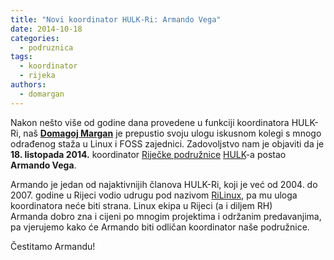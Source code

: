 ```yaml
---
title: "Novi koordinator HULK-Ri: Armando Vega"
date: 2014-10-18
categories: 
  - podruznica
tags: 
  - koordinator
  - rijeka
authors: 
  - domargan
---
```


Nakon nešto više od godine dana provedene u funkciji koordinatora HULK-Ri, naš [**Domagoj Margan**](https://domargan.net/) je prepustio svoju ulogu iskusnom kolegi s mnogo odrađenog staža u Linux i FOSS zajednici. Zadovoljstvo nam je objaviti da je **18\. listopada 2014.** koordinator [Riječke podružnice](../podruznica.md) [HULK](http://www.linux.hr/)\-a postao **Armando Vega**.

Armando je jedan od najaktivnijih članova HULK-Ri, koji je već od 2004. do 2007. godine u Rijeci vodio udrugu pod nazivom [RiLinux](../podruznica.md#druge-linux-inicijative-u-rijeci), pa mu uloga koordinatora neće biti strana. Linux ekipa u Rijeci (a i diljem RH) Armanda dobro zna i cijeni po mnogim projektima i održanim predavanjima, pa vjerujemo kako će Armando biti odličan koordinator naše podružnice.

Čestitamo Armandu!
